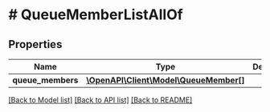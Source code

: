 # # QueueMemberListAllOf

## Properties

Name | Type | Description | Notes
------------ | ------------- | ------------- | -------------
**queue_members** | [**\OpenAPI\Client\Model\QueueMember[]**](QueueMember.md) |  | [optional] 

[[Back to Model list]](../../README.md#documentation-for-models) [[Back to API list]](../../README.md#documentation-for-api-endpoints) [[Back to README]](../../README.md)


